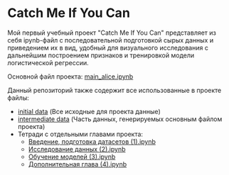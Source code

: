 # Catch Me If You Can 
Мой первый учебный проект "Catch Me If You Can" представляет из себя ipynb-файл с последовательной подготовкой сырых данных и приведением их в вид, удобный для визуального исследования с дальнейшим построением признаков и тренировкой модели логистической регрессии.

Основной файл проекта: [main_alice.ipynb][1]

Данный репозиторий также содержит все использованные в проекте файлы:

* [initial data][2] (Все исходные для проекта данные)
* [intermediate data][3] (Часть данных, генерируемых основным файлом проекта) 
* Тетради с отдельными главами проекта:
  - [Введение, подготовка датасетов (1).ipynb][4]
  - [Исследование данных (2).ipynb][5]
  - [Обучение моделей (3).ipynb][6]
  - [Дополнительная глава (4).ipynb][7]


[1]:https://github.com/Androkotey/alice_session/blob/main/main_alice.ipynb
[2]:https://github.com/Androkotey/alice_session/tree/main/notebooks_and_data/initial_data
[3]:https://github.com/Androkotey/alice_session/tree/main/notebooks_and_data/intermediate_data
[4]:https://github.com/Androkotey/alice_session/blob/main/notebooks_and_data/%D0%92%D0%B2%D0%B5%D0%B4%D0%B5%D0%BD%D0%B8%D0%B5,%20%D0%BF%D0%BE%D0%B4%D0%B3%D0%BE%D1%82%D0%BE%D0%B2%D0%BA%D0%B0%20%D0%B4%D0%B0%D1%82%D0%B0%D1%81%D0%B5%D1%82%D0%BE%D0%B2%20(1).ipynb
[5]:https://github.com/Androkotey/alice_session/blob/main/notebooks_and_data/%D0%98%D1%81%D1%81%D0%BB%D0%B5%D0%B4%D0%BE%D0%B2%D0%B0%D0%BD%D0%B8%D0%B5%20%D0%B4%D0%B0%D0%BD%D0%BD%D1%8B%D1%85%20(2).ipynb
[6]:https://github.com/Androkotey/alice_session/blob/main/notebooks_and_data/%D0%9E%D0%B1%D1%83%D1%87%D0%B5%D0%BD%D0%B8%D0%B5%20%D0%BC%D0%BE%D0%B4%D0%B5%D0%BB%D0%B5%D0%B9%20(3).ipynb
[7]:https://github.com/Androkotey/alice_session/blob/main/notebooks_and_data/%D0%94%D0%BE%D0%BF%D0%BE%D0%BB%D0%BD%D0%B8%D1%82%D0%B5%D0%BB%D1%8C%D0%BD%D0%B0%D1%8F%20%D0%B3%D0%BB%D0%B0%D0%B2%D0%B0%20(4).ipynb
